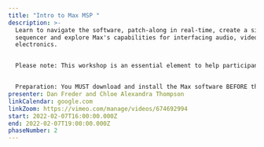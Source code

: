 ```yaml
---
title: "Intro to Max MSP "
description: >-
  Learn to navigate the software, patch-along in real-time, create a simple
  sequencer and explore Max's capabilities for interfacing audio, video and
  electronics.


  Please note: This workshop is an essential element to help participants interested in taking the Spatial Audio masterclass with Chloe later.


  Preparation: You MUST download and install the Max software BEFORE the session. It is  free and unrestricted for 30 days. version 8 preferred, but 5 and up is a-ok) installed. You can download the demo for free from: https://cycling74.com/downloads
presenter: Dan Freder and Chloe Alexandra Thompson
linkCalendar: google.com
linkZoom: https://vimeo.com/manage/videos/674692994
start: 2022-02-07T16:00:00.000Z
end: 2022-02-07T19:00:00.000Z
phaseNumber: 2
---
```

